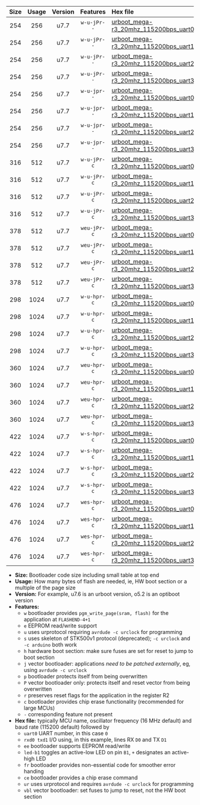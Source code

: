 |Size|Usage|Version|Features|Hex file|
|:-:|:-:|:-:|:-:|:--|
|254|256|u7.7|`w-u-jPr--`|[urboot_mega-r3_20mhz_115200bps_uart0_rxe0_txe1_led+b7_ur_vbl.hex](https://raw.githubusercontent.com/stefanrueger/urboot.hex/main/boards/mega-r3/fcpu_20mhz/115200_bps/urboot_mega-r3_20mhz_115200bps_uart0_rxe0_txe1_led+b7_ur_vbl.hex)|
|254|256|u7.7|`w-u-jPr--`|[urboot_mega-r3_20mhz_115200bps_uart1_rxd2_txd3_led+b7_ur_vbl.hex](https://raw.githubusercontent.com/stefanrueger/urboot.hex/main/boards/mega-r3/fcpu_20mhz/115200_bps/urboot_mega-r3_20mhz_115200bps_uart1_rxd2_txd3_led+b7_ur_vbl.hex)|
|254|256|u7.7|`w-u-jPr--`|[urboot_mega-r3_20mhz_115200bps_uart2_rxh0_txh1_led+b7_ur_vbl.hex](https://raw.githubusercontent.com/stefanrueger/urboot.hex/main/boards/mega-r3/fcpu_20mhz/115200_bps/urboot_mega-r3_20mhz_115200bps_uart2_rxh0_txh1_led+b7_ur_vbl.hex)|
|254|256|u7.7|`w-u-jPr--`|[urboot_mega-r3_20mhz_115200bps_uart3_rxj0_txj1_led+b7_ur_vbl.hex](https://raw.githubusercontent.com/stefanrueger/urboot.hex/main/boards/mega-r3/fcpu_20mhz/115200_bps/urboot_mega-r3_20mhz_115200bps_uart3_rxj0_txj1_led+b7_ur_vbl.hex)|
|254|256|u7.7|`w-u-jpr--`|[urboot_mega-r3_20mhz_115200bps_uart0_rxe0_txe1_led+b7_fr_ur_vbl.hex](https://raw.githubusercontent.com/stefanrueger/urboot.hex/main/boards/mega-r3/fcpu_20mhz/115200_bps/urboot_mega-r3_20mhz_115200bps_uart0_rxe0_txe1_led+b7_fr_ur_vbl.hex)|
|254|256|u7.7|`w-u-jpr--`|[urboot_mega-r3_20mhz_115200bps_uart1_rxd2_txd3_led+b7_fr_ur_vbl.hex](https://raw.githubusercontent.com/stefanrueger/urboot.hex/main/boards/mega-r3/fcpu_20mhz/115200_bps/urboot_mega-r3_20mhz_115200bps_uart1_rxd2_txd3_led+b7_fr_ur_vbl.hex)|
|254|256|u7.7|`w-u-jpr--`|[urboot_mega-r3_20mhz_115200bps_uart2_rxh0_txh1_led+b7_fr_ur_vbl.hex](https://raw.githubusercontent.com/stefanrueger/urboot.hex/main/boards/mega-r3/fcpu_20mhz/115200_bps/urboot_mega-r3_20mhz_115200bps_uart2_rxh0_txh1_led+b7_fr_ur_vbl.hex)|
|254|256|u7.7|`w-u-jpr--`|[urboot_mega-r3_20mhz_115200bps_uart3_rxj0_txj1_led+b7_fr_ur_vbl.hex](https://raw.githubusercontent.com/stefanrueger/urboot.hex/main/boards/mega-r3/fcpu_20mhz/115200_bps/urboot_mega-r3_20mhz_115200bps_uart3_rxj0_txj1_led+b7_fr_ur_vbl.hex)|
|316|512|u7.7|`w-u-jPr-c`|[urboot_mega-r3_20mhz_115200bps_uart0_rxe0_txe1_led+b7_fr_ce_ur_vbl.hex](https://raw.githubusercontent.com/stefanrueger/urboot.hex/main/boards/mega-r3/fcpu_20mhz/115200_bps/urboot_mega-r3_20mhz_115200bps_uart0_rxe0_txe1_led+b7_fr_ce_ur_vbl.hex)|
|316|512|u7.7|`w-u-jPr-c`|[urboot_mega-r3_20mhz_115200bps_uart1_rxd2_txd3_led+b7_fr_ce_ur_vbl.hex](https://raw.githubusercontent.com/stefanrueger/urboot.hex/main/boards/mega-r3/fcpu_20mhz/115200_bps/urboot_mega-r3_20mhz_115200bps_uart1_rxd2_txd3_led+b7_fr_ce_ur_vbl.hex)|
|316|512|u7.7|`w-u-jPr-c`|[urboot_mega-r3_20mhz_115200bps_uart2_rxh0_txh1_led+b7_fr_ce_ur_vbl.hex](https://raw.githubusercontent.com/stefanrueger/urboot.hex/main/boards/mega-r3/fcpu_20mhz/115200_bps/urboot_mega-r3_20mhz_115200bps_uart2_rxh0_txh1_led+b7_fr_ce_ur_vbl.hex)|
|316|512|u7.7|`w-u-jPr-c`|[urboot_mega-r3_20mhz_115200bps_uart3_rxj0_txj1_led+b7_fr_ce_ur_vbl.hex](https://raw.githubusercontent.com/stefanrueger/urboot.hex/main/boards/mega-r3/fcpu_20mhz/115200_bps/urboot_mega-r3_20mhz_115200bps_uart3_rxj0_txj1_led+b7_fr_ce_ur_vbl.hex)|
|378|512|u7.7|`weu-jPr-c`|[urboot_mega-r3_20mhz_115200bps_uart0_rxe0_txe1_ee_led+b7_fr_ce_ur_vbl.hex](https://raw.githubusercontent.com/stefanrueger/urboot.hex/main/boards/mega-r3/fcpu_20mhz/115200_bps/urboot_mega-r3_20mhz_115200bps_uart0_rxe0_txe1_ee_led+b7_fr_ce_ur_vbl.hex)|
|378|512|u7.7|`weu-jPr-c`|[urboot_mega-r3_20mhz_115200bps_uart1_rxd2_txd3_ee_led+b7_fr_ce_ur_vbl.hex](https://raw.githubusercontent.com/stefanrueger/urboot.hex/main/boards/mega-r3/fcpu_20mhz/115200_bps/urboot_mega-r3_20mhz_115200bps_uart1_rxd2_txd3_ee_led+b7_fr_ce_ur_vbl.hex)|
|378|512|u7.7|`weu-jPr-c`|[urboot_mega-r3_20mhz_115200bps_uart2_rxh0_txh1_ee_led+b7_fr_ce_ur_vbl.hex](https://raw.githubusercontent.com/stefanrueger/urboot.hex/main/boards/mega-r3/fcpu_20mhz/115200_bps/urboot_mega-r3_20mhz_115200bps_uart2_rxh0_txh1_ee_led+b7_fr_ce_ur_vbl.hex)|
|378|512|u7.7|`weu-jPr-c`|[urboot_mega-r3_20mhz_115200bps_uart3_rxj0_txj1_ee_led+b7_fr_ce_ur_vbl.hex](https://raw.githubusercontent.com/stefanrueger/urboot.hex/main/boards/mega-r3/fcpu_20mhz/115200_bps/urboot_mega-r3_20mhz_115200bps_uart3_rxj0_txj1_ee_led+b7_fr_ce_ur_vbl.hex)|
|298|1024|u7.7|`w-u-hpr-c`|[urboot_mega-r3_20mhz_115200bps_uart0_rxe0_txe1_led+b7_fr_ce_ur.hex](https://raw.githubusercontent.com/stefanrueger/urboot.hex/main/boards/mega-r3/fcpu_20mhz/115200_bps/urboot_mega-r3_20mhz_115200bps_uart0_rxe0_txe1_led+b7_fr_ce_ur.hex)|
|298|1024|u7.7|`w-u-hpr-c`|[urboot_mega-r3_20mhz_115200bps_uart1_rxd2_txd3_led+b7_fr_ce_ur.hex](https://raw.githubusercontent.com/stefanrueger/urboot.hex/main/boards/mega-r3/fcpu_20mhz/115200_bps/urboot_mega-r3_20mhz_115200bps_uart1_rxd2_txd3_led+b7_fr_ce_ur.hex)|
|298|1024|u7.7|`w-u-hpr-c`|[urboot_mega-r3_20mhz_115200bps_uart2_rxh0_txh1_led+b7_fr_ce_ur.hex](https://raw.githubusercontent.com/stefanrueger/urboot.hex/main/boards/mega-r3/fcpu_20mhz/115200_bps/urboot_mega-r3_20mhz_115200bps_uart2_rxh0_txh1_led+b7_fr_ce_ur.hex)|
|298|1024|u7.7|`w-u-hpr-c`|[urboot_mega-r3_20mhz_115200bps_uart3_rxj0_txj1_led+b7_fr_ce_ur.hex](https://raw.githubusercontent.com/stefanrueger/urboot.hex/main/boards/mega-r3/fcpu_20mhz/115200_bps/urboot_mega-r3_20mhz_115200bps_uart3_rxj0_txj1_led+b7_fr_ce_ur.hex)|
|360|1024|u7.7|`weu-hpr-c`|[urboot_mega-r3_20mhz_115200bps_uart0_rxe0_txe1_ee_led+b7_fr_ce_ur.hex](https://raw.githubusercontent.com/stefanrueger/urboot.hex/main/boards/mega-r3/fcpu_20mhz/115200_bps/urboot_mega-r3_20mhz_115200bps_uart0_rxe0_txe1_ee_led+b7_fr_ce_ur.hex)|
|360|1024|u7.7|`weu-hpr-c`|[urboot_mega-r3_20mhz_115200bps_uart1_rxd2_txd3_ee_led+b7_fr_ce_ur.hex](https://raw.githubusercontent.com/stefanrueger/urboot.hex/main/boards/mega-r3/fcpu_20mhz/115200_bps/urboot_mega-r3_20mhz_115200bps_uart1_rxd2_txd3_ee_led+b7_fr_ce_ur.hex)|
|360|1024|u7.7|`weu-hpr-c`|[urboot_mega-r3_20mhz_115200bps_uart2_rxh0_txh1_ee_led+b7_fr_ce_ur.hex](https://raw.githubusercontent.com/stefanrueger/urboot.hex/main/boards/mega-r3/fcpu_20mhz/115200_bps/urboot_mega-r3_20mhz_115200bps_uart2_rxh0_txh1_ee_led+b7_fr_ce_ur.hex)|
|360|1024|u7.7|`weu-hpr-c`|[urboot_mega-r3_20mhz_115200bps_uart3_rxj0_txj1_ee_led+b7_fr_ce_ur.hex](https://raw.githubusercontent.com/stefanrueger/urboot.hex/main/boards/mega-r3/fcpu_20mhz/115200_bps/urboot_mega-r3_20mhz_115200bps_uart3_rxj0_txj1_ee_led+b7_fr_ce_ur.hex)|
|422|1024|u7.7|`w-s-hpr-c`|[urboot_mega-r3_20mhz_115200bps_uart0_rxe0_txe1_led+b7_fr_ce.hex](https://raw.githubusercontent.com/stefanrueger/urboot.hex/main/boards/mega-r3/fcpu_20mhz/115200_bps/urboot_mega-r3_20mhz_115200bps_uart0_rxe0_txe1_led+b7_fr_ce.hex)|
|422|1024|u7.7|`w-s-hpr-c`|[urboot_mega-r3_20mhz_115200bps_uart1_rxd2_txd3_led+b7_fr_ce.hex](https://raw.githubusercontent.com/stefanrueger/urboot.hex/main/boards/mega-r3/fcpu_20mhz/115200_bps/urboot_mega-r3_20mhz_115200bps_uart1_rxd2_txd3_led+b7_fr_ce.hex)|
|422|1024|u7.7|`w-s-hpr-c`|[urboot_mega-r3_20mhz_115200bps_uart2_rxh0_txh1_led+b7_fr_ce.hex](https://raw.githubusercontent.com/stefanrueger/urboot.hex/main/boards/mega-r3/fcpu_20mhz/115200_bps/urboot_mega-r3_20mhz_115200bps_uart2_rxh0_txh1_led+b7_fr_ce.hex)|
|422|1024|u7.7|`w-s-hpr-c`|[urboot_mega-r3_20mhz_115200bps_uart3_rxj0_txj1_led+b7_fr_ce.hex](https://raw.githubusercontent.com/stefanrueger/urboot.hex/main/boards/mega-r3/fcpu_20mhz/115200_bps/urboot_mega-r3_20mhz_115200bps_uart3_rxj0_txj1_led+b7_fr_ce.hex)|
|476|1024|u7.7|`wes-hpr-c`|[urboot_mega-r3_20mhz_115200bps_uart0_rxe0_txe1_ee_led+b7_fr_ce.hex](https://raw.githubusercontent.com/stefanrueger/urboot.hex/main/boards/mega-r3/fcpu_20mhz/115200_bps/urboot_mega-r3_20mhz_115200bps_uart0_rxe0_txe1_ee_led+b7_fr_ce.hex)|
|476|1024|u7.7|`wes-hpr-c`|[urboot_mega-r3_20mhz_115200bps_uart1_rxd2_txd3_ee_led+b7_fr_ce.hex](https://raw.githubusercontent.com/stefanrueger/urboot.hex/main/boards/mega-r3/fcpu_20mhz/115200_bps/urboot_mega-r3_20mhz_115200bps_uart1_rxd2_txd3_ee_led+b7_fr_ce.hex)|
|476|1024|u7.7|`wes-hpr-c`|[urboot_mega-r3_20mhz_115200bps_uart2_rxh0_txh1_ee_led+b7_fr_ce.hex](https://raw.githubusercontent.com/stefanrueger/urboot.hex/main/boards/mega-r3/fcpu_20mhz/115200_bps/urboot_mega-r3_20mhz_115200bps_uart2_rxh0_txh1_ee_led+b7_fr_ce.hex)|
|476|1024|u7.7|`wes-hpr-c`|[urboot_mega-r3_20mhz_115200bps_uart3_rxj0_txj1_ee_led+b7_fr_ce.hex](https://raw.githubusercontent.com/stefanrueger/urboot.hex/main/boards/mega-r3/fcpu_20mhz/115200_bps/urboot_mega-r3_20mhz_115200bps_uart3_rxj0_txj1_ee_led+b7_fr_ce.hex)|

- **Size:** Bootloader code size including small table at top end
- **Usage:** How many bytes of flash are needed, ie, HW boot section or a multiple of the page size
- **Version:** For example, u7.6 is an urboot version, o5.2 is an optiboot version
- **Features:**
  + `w` bootloader provides `pgm_write_page(sram, flash)` for the application at `FLASHEND-4+1`
  + `e` EEPROM read/write support
  + `u` uses urprotocol requiring `avrdude -c urclock` for programming
  + `s` uses skeleton of STK500v1 protocol (deprecated); `-c urclock` and `-c arduino` both work
  + `h` hardware boot section: make sure fuses are set for reset to jump to boot section
  + `j` vector bootloader: applications *need to be patched externally*, eg, using `avrdude -c urclock`
  + `p` bootloader protects itself from being overwritten
  + `P` vector bootloader only: protects itself and reset vector from being overwritten
  + `r` preserves reset flags for the application in the register R2
  + `c` bootloader provides chip erase functionality (recommended for large MCUs)
  + `-` corresponding feature not present
- **Hex file:** typically MCU name, oscillator frequency (16 MHz default) and baud rate (115200 default) followed by
  + `uart0` UART number, in this case `0`
  + `rxd0 txd1` I/O using, in this example, lines RX `D0` and TX `D1`
  + `ee` bootloader supports EEPROM read/write
  + `led-b1` toggles an active-low LED on pin `B1`, `+` designates an active-high LED
  + `fr` bootloader provides non-essential code for smoother error handing
  + `ce` bootloader provides a chip erase command
  + `ur` uses urprotocol and requires `avrdude -c urclock` for programming
  + `vbl` vector bootloader: set fuses to jump to reset, not the HW boot section
